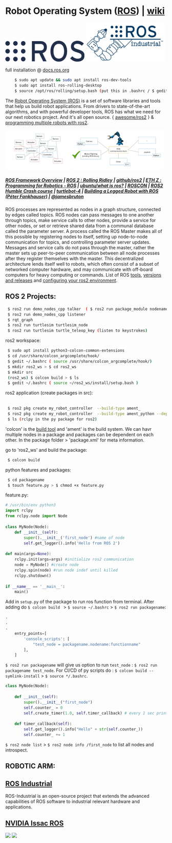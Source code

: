 # Robot Operating System ([ROS](https://www.ros.org/)) | [wiki](https://en.wikipedia.org/wiki/Robot_Operating_System)

<img src="../img/ros.png" width=49%><a> </a><img src="../img/rosindustrial.png" width=49%>

full installation @ [docs.ros.org](https://docs.ros.org/en/rolling/Installation/Ubuntu-Install-Debians.html)

```bash
    $ sudo apt update && sudo apt install ros-dev-tools
    $ sudo apt install ros-rolling-desktop
    $ source /opt/ros/rolling/setup.bash (put this in .bashrc / $ gedit ~/.bashrc)

```

The [Robot Operating System (ROS)](https://www.ros.org/) is a set of software libraries and tools that help us build robot applications. From drivers to state-of-the-art algorithms, and with powerful developer tools, ROS has what we need for our next robotics project. And it's all open source. { [awesome/ros2](https://fkromer.github.io/awesome-ros2/) } & [programming multiple robots with ros2](https://osrf.github.io/ros2multirobotbook/intro.html).

<img src="../img/rosdf.png" width=40%><a> </a><img src="../img/rrdd.png" width=57%>

#####  [ROS Framework Overview](https://youtu.be/7TVWlADXwRw) | [ROS 2 : Rolling Ridley](https://docs.ros.org/en/rolling/index.html) | [github/ros2](https://github.com/ros2) | [ETH Z : Programming for Robotics - ROS](https://rsl.ethz.ch/education-students/lectures/ros.html) | [ubuntu/what is ros?](https://ubuntu.com/robotics/what-is-ros) | [ROSCON](https://roscon.ros.org/) | [ROS2 Humble Crash course](https://youtu.be/Gg25GfA456o) | [turtlebot-4](https://youtu.be/T3if0aPj0Eo) | [Building a Legged Robot with ROS (Péter Fankhauser)](https://youtu.be/5BkoGug8HhE) | [@jamesbruton](https://www.youtube.com/@jamesbruton/playlists)

ROS processes are represented as nodes in a graph structure, connected by edges called topics. ROS nodes can pass messages to one another through topics, make service calls to other nodes, provide a service for other nodes, or set or retrieve shared data from a communal database called the parameter server. A process called the ROS Master makes all of this possible by registering nodes to itself, setting up node-to-node communication for topics, and controlling parameter server updates. Messages and service calls do not pass through the master, rather the master sets up peer-to-peer communication between all node processes after they register themselves with the master. This decentralized architecture lends itself well to robots, which often consist of a subset of networked computer hardware, and may communicate with off-board computers for heavy computing or commands. List of ROS [tools](https://en.wikipedia.org/wiki/Robot_Operating_System#Tools), [versions and releases](https://en.wikipedia.org/wiki/Robot_Operating_System#Versions_and_releases) and [configuring your ros2 environment](https://docs.ros.org/en/crystal/Tutorials/Configuring-ROS2-Environment.html).

## ROS 2 Projects:


```bash
 $ ros2 run demo_nodes_cpp talker  ( $ ros2 run package_module nodename )
 $ ros2 run demo_nodes_cpp listener
 $ rqt_graph
 $ ros2 run turtlesim turtlesim_node
 $ ros2 run turtlesim turtle_teleop_key (listen to keystrokes)

```

ros2 workspace:
```bash
 $ sudo apt install python3-colcon-common-extensions
 $ cd /usr/share/colcon_argcomplete/hook/
 $ gedit ~/.bashrc ( source /usr/share/colcon_argcomplete/hook/)
 $ mkdir ros2_ws > $ cd ros2_ws
 $ mkdir src 
 (ros2_ws) $ colcon build > $ ls
 $ gedit ~/.bashrc ( source ~/ros2_ws/install/setup.bash )

```
ros2 application (create packages in src):

```bash

 $ ros2 pkg create my_robot_controller  --build-type ament_
 $ ros2 pkg create my_robot_controller  --build-type ament_python --dependencies rclpy
 $ ls (rclpy in the py package for ros2)

```
'colcon' is the [build tool](https://design.ros2.org/articles/build_tool.html) and 'ament' is the build system. We can havr multiple nodes in a package and packages can be dependent on each other. In the package folder > 'package.xml' for meta information.

go to 'ros2_ws' and build the package:

```bash
 $ colcon build

```

python features and packages: 

```bash
 $ cd packagename
 $ touch feature.py > $ chmod +x feature.py 

```
feature.py:

```python
# /usr/bin/env python3
import rclpy
from rclpy.node import Node

class MyNode(Node):
    def __init__(self):
        super().__init__('first_node') #name of node
        self.get_logger().info('Hello from ROS 2')

def main(args=None):
    rclpy.init(args=args) #initialize ros2 communication
    node = MyNode() #create node
    rclpy.spin(node) #run node indef until killed
    rclpy.shutdown()

if __name__ == '__main__':
    main()

```

Add in `setup.py` of the package to run ros function from terminal. After adding do `$ colcon build ` > `$ source ~/.bashrc` > `$ ros2 run packagename`:

```python
.
.
.
    entry_points=[
        'console_scripts': [
            "test_node = packagename.nodename:functionname"
        ],
    ]
```

`$ ros2 run packagename` will give us option to run `test_node` :  `$ ros2 run packagename test_node`. For CI/CD of py scripts do :  `$ colcon build --symlink-install` > ` $ source */.bashrc `.

```python
class MyNode(Node):

    def __init__(self):
        super().__init__("first_node")
        self.counter_ = 0
        self.create_timer(1.0, self.timer_callback) # every 1 sec prints "Hello"

    def timer_callback(self):
        self.get_logger().info("Hello" + str(self.counter_))
        self.counter_ += 1

```
`$ ros2 node list` > `$ ros2 node info /first_node`  to list all nodes and introspect.

## ROBOTIC ARM:



##  [ROS Industrial](https://rosindustrial.org/)

ROS-Industrial is an open-source project that extends the advanced capabilities of ROS software to industrial relevant hardware and applications.

## [NVIDIA Issac ROS](https://developer.nvidia.com/isaac-ros)

<img src="../img/esdf.gif" width=41%><a> </a><img src="../img/elbrus_live.gif" width=57%>